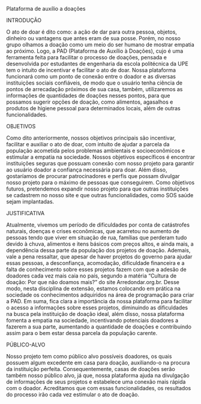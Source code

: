 Plataforma de auxílio a doações

INTRODUÇÃO

O ato de doar é dito como: a ação de dar para outra pessoa, objetos, dinheiro ou vantagens que antes eram de sua posse. Porém, no nosso grupo olhamos a doação como um meio do ser humano de mostrar empatia ao próximo. Logo, a PAD (Plataforma de Auxílio à Doações), cujo é uma ferramenta feita para facilitar o processo de doações, pensada e desenvolvida por estudantes de engenharia da escola politécnica da UPE tem o intuito de incentivar e facilitar o ato de doar. Nossa plataforma funcionará como um ponto de conexão entre o doador e as diversas instituições sociais confiáveis, de modo que o usuário tenha ciência de pontos de arrecadação próximos de sua casa, também, utilizaremos as informações de quantidades de doações nesses pontos, para que possamos sugerir opções de doação, como alimentos, agasalhos e produtos de higiene pessoal para determinados locais, além de outras funcionalidades.

OBJETIVOS

Como dito anteriormente, nossos objetivos principais são incentivar, facilitar e auxiliar o ato de doar, com intuito de ajudar a parcela da população acometida pelos problemas ambientais e socioeconômicos e estimular a empatia na sociedade. Nossos objetivos específicos é encontrar instituições seguras que possuam conexão com nosso projeto para garantir ao usuário doador a confiança necessária para doar. Além disso, gostaríamos de procurar patrocinadores e perfis que possam divulgar nosso projeto para o máximo de pessoas que conseguirem. Como objetivos futuros, pretendemos expandir nosso projeto para que outras instituições se cadastrem no nosso site e que outras funcionalidades, como SOS saúde sejam implantadas.

JUSTIFICATIVA

Atualmente, vivemos um período de dificuldades por conta de catástrofes naturais, doenças e crises econômicas, que acarretou no aumento de pessoas tendo que viver em situação de rua, famílias que perderam tudo devido à chuva, alimentos e itens básicos com preços altos, e ainda mais, a dependência dessa parte da população dos projetos de doação. Ademais, vale a pena ressaltar, que apesar de haver projetos do governo para ajudar essas pessoas, a desconfiança, acomodação, dificuldade financeira e a falta de conhecimento sobre esses projetos fazem com que a adesão de doadores cada vez mais caia no país, segundo a matéria “Cultura de doação: Por que não doamos mais?” do site Arredondar.org.br. Desse modo, nesta disciplina de extensão, estamos colocando em prática na sociedade os conhecimentos adquiridos na área de programação para criar a PAD. Em suma, fica clara a importância da nossa plataforma para facilitar o acesso a informações sobre esses projetos, diminuindo as dificuldades na busca pela instituição de doação ideal, além disso, nossa plataforma fomenta a empatia na sociedade, incentivando potenciais doadores a fazerem a sua parte, aumentando a quantidade de doações e contribuindo assim para o bem estar dessa parcela da população carente.

PÚBLICO-ALVO

Nosso projeto tem como público alvo possíveis doadores, os quais possuem algum excedente em casa para doação, auxiliando-o na procura da instituição perfeita. Consequentemente, casas de doações serão também nosso público alvo, já que, nossa plataforma ajuda na divulgação de informações de seus projetos e estabelece uma conexão mais rápida com o doador. Acreditamos que com essas funcionalidades, os resultados do processo irão cada vez estimular o ato de doação.

